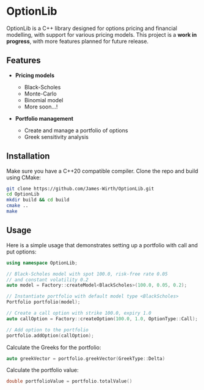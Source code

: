 # OptionLib

OptionLib is a C++ library designed for options pricing and financial modelling, with support for various pricing models. This project is a **work in progress**, with more features planned for future release.

## Features

- **Pricing models**
  - Black-Scholes
  - Monte-Carlo
  - Binomial model
  - More soon...!

- **Portfolio management**
  - Create and manage a portfolio of options
  - Greek sensitivity analysis
 
## Installation

Make sure you have a C++20 compatible compiler. Clone the repo and build using CMake:

```bash
git clone https://github.com/James-Wirth/OptionLib.git
cd OptionLib
mkdir build && cd build
cmake ..
make
```

## Usage

Here is a simple usage that demonstrates setting up a portfolio with call and put options:

```cpp
using namespace OptionLib;

// Black-Scholes model with spot 100.0, risk-free rate 0.05
// and constant volatility 0.2
auto model = Factory::createModel<BlackScholes>(100.0, 0.05, 0.2);

// Instantiate portfolio with default model type <BlackScholes>
Portfolio portfolio(model);

// Create a call option with strike 100.0, expiry 1.0
auto callOption = Factory::createOption(100.0, 1.0, OptionType::Call);

// Add option to the portfolio
portfolio.addOption(callOption);
```

Calculate the Greeks for the portfolio:

```cpp
auto greekVector = portfolio.greekVector(GreekType::Delta)
```

Calculate the portfolio value:

```cpp
double portfolioValue = portfolio.totalValue()
```




